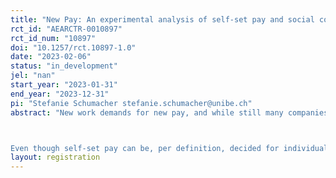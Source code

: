 ```yaml
---
title: "New Pay: An experimental analysis of self-set pay and social comparisons"
rct_id: "AEARCTR-0010897"
rct_id_num: "10897"
doi: "10.1257/rct.10897-1.0"
date: "2023-02-06"
status: "in_development"
jel: "nan"
start_year: "2023-01-31"
end_year: "2023-12-31"
pi: "Stefanie Schumacher stefanie.schumacher@unibe.ch"
abstract: "New work demands for new pay, and while still many companies are hesitant to change their traditional incentive practices, more and more pioneering companies are experimenting with new forms of pay. One such new pay model incorporates the idea that employees can determine their own salaries. First studies examining the causal implications of self-set pay show higher effort provision, but also document relatively high wage levels.

Even though self-set pay can be, per definition, decided for individually, information about peer performance might still be highly relevant. The main goal of this online study is to examine the influence of performance comparison on self-set wages and to vary whether people are informed about the average output that was generated by others working on the same task. Specifically, the chosen wage levels are analyzed and also the proportion of the participants selecting the highest wage in both conditions (with and without peer performance comparison). Furthermore, I analyze the effect of delegating decision-rights to employees on effort provision by running two treatments with fixed pay, allowing comparison of performance under self-selected versus fixed wages in the same task."
layout: registration
---
```



